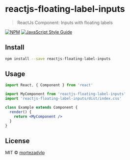 # reactjs-floating-label-inputs

> ReactJs Component: Inputs with floating labels

[![NPM](https://img.shields.io/npm/v/reactjs-floating-label-inputs.svg)](https://www.npmjs.com/package/reactjs-floating-label-inputs) [![JavaScript Style Guide](https://img.shields.io/badge/code_style-standard-brightgreen.svg)](https://standardjs.com)

## Install

```bash
npm install --save reactjs-floating-label-inputs
```

## Usage

```jsx
import React, { Component } from 'react'

import MyComponent from 'reactjs-floating-label-inputs'
import 'reactjs-floating-label-inputs/dist/index.css'

class Example extends Component {
  render() {
    return <MyComponent />
  }
}
```

## License

MIT © [mortezadvlp](https://github.com/mortezadvlp)
